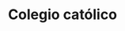 ---
name: Los Sagrados Corazones
title: Colegio católico
description: Instalamos cámaras, portones eléctricos, barreras, entre otras labores.
socialmedia:
  globe: 'https://www.colegiosscc.cl/'
image: https://raw.githubusercontent.com/Admidata/Resources/master/Clients/sagrados.jpg
---